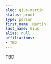 ```yaml
---
slug: gius-martin
status: proof
type: person
first_name: Martin
last_name: Gius
alias: null
affiliations:
- TBD
---
```


TBD

